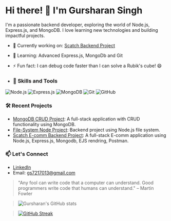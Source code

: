 # Hi there! 👋 I'm Gursharan Singh

I'm a passionate backend developer, exploring the world of Node.js, Express.js, and MongoDB. I love learning new technologies and building impactful projects.

- 🔭 Currently working on: [Scatch Backend Project](https://github.com/Gursharan2412/backend-ejs-project)
- 🌱 Learning: Advanced Express.js, MongoDb and Git
- ⚡ Fun fact: I can debug code faster than I can solve a Rubik's cube! 😄

- ### 🚀 Skills and Tools
![Node.js](https://img.shields.io/badge/Node.js-339933?style=for-the-badge&logo=node-dot-js&logoColor=white)
![Express.js](https://img.shields.io/badge/Express.js-000000?style=for-the-badge&logo=express&logoColor=white)
![MongoDB](https://img.shields.io/badge/MongoDB-47A248?style=for-the-badge&logo=mongodb&logoColor=white)
![Git](https://img.shields.io/badge/Git-F05032?style=for-the-badge&logo=git&logoColor=white)
![GitHub](https://img.shields.io/badge/GitHub-181717?style=for-the-badge&logo=github&logoColor=white)

### 🛠️ Recent Projects
- [MongoDB CRUD Project](https://github.com/Gursharan2412/mongodb-crud-project): A full-stack application with CRUD functionality using MongoDB.
- [File-System Node Project](https://github.com/Gursharan2412/file-system-node-project): Backend project using Node.js file system.
- [Scatch E-comm Backend Project](https://github.com/Gursharan2412/backend-ejs-project): A full-stack E-comm application using Node.js, Express.js, Mongodb, EJS rendring, Postman.
### 📫 Let's Connect
- [LinkedIn](https://www.linkedin.com/in/gursharan-singh-mern-developer/)
- Email: gs7217013@gmail.com


> "Any fool can write code that a computer can understand. Good programmers write code that humans can understand." – Martin Fowler

 
> ![Gursharan's GitHub stats](https://github-readme-stats.vercel.app/api?username=Gursharan2412&show_icons=true&theme=radical)

> [![GitHub Streak](https://streak-stats.demolab.com/?user=Gursharan2412&theme=radical)](https://git.io/streak-stats)






<!--
**Gursharan2412/Gursharan2412** is a ✨ _special_ ✨ repository because its `README.md` (this file) appears on your GitHub profile.

Here are some ideas to get you started:

- 🔭 I’m currently working on ...
- 🌱 I’m currently learning ...
- 👯 I’m looking to collaborate on ...
- 🤔 I’m looking for help with ...
- 💬 Ask me about ...
- 📫 How to reach me: ...
- 😄 Pronouns: ...
- ⚡ Fun fact: ...
-->
